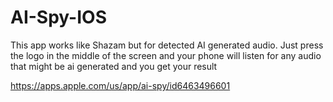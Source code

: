 # AI-Spy-IOS
This app works like Shazam but for detected AI generated audio. Just press the logo in the middle of the screen and your phone will listen for any audio that might be ai generated and you get your result


https://apps.apple.com/us/app/ai-spy/id6463496601
